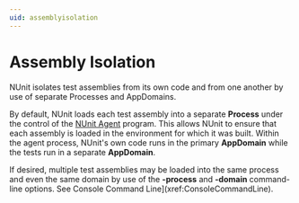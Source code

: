 ```yaml
---
uid: assemblyisolation
---
```


# Assembly Isolation

NUnit isolates test assemblies from its own code and from one another
by use of separate Processes and AppDomains.

By default, NUnit loads each test assembly into a separate **Process**
under the control of the [NUnit Agent](xref:nunitagent)
program. This allows NUnit to ensure that each assembly is loaded in the environment
for which it was built. Within the agent process, NUnit's own code runs in the primary
**AppDomain** while the tests run in a separate **AppDomain**.

If desired, multiple test assemblies may be loaded into the same process and
even the same domain by use of the **-process** and **-domain** command-line
options. See Console Command Line](xref:ConsoleCommandLine).

